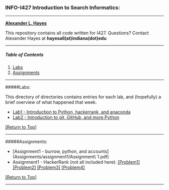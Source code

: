 ### INFO-I427 Introduction to Search Informatics:

---

__[Alexander L. Hayes](http://batflyer.net)__

This repository contains all code written for I427.  Questions?  Contact Alexander Hayes at __hayesall(at)indiana(dot)edu__

---

##### Table of Contents
1. [Labs](#labs)
2. [Assignments](#assignments)

---

#####Labs:

This directory of directories contains entries for each lab, and (hopefully) a brief overview of what happened that week.

  * [Lab1 - Introduction to Python, hackerrank, and anaconda](Labs/Lab1)
  * [Lab2 - Introduction to git, GitHub, and more Python](Labs/Lab2)

[[Return to Top]](#info-i427-introduction-to-search-informatics)

---

#####Assignments:

  * [Assignment1 - burrow, python, and accounts](Assignments/assignment1/Assignment\ 1.pdf)
  * Assignment1 - HackerRank (not all included here): [[Problem1]](Assignments/assignment1/problem1.py) [[Problem2]](Assignments/assignment1/problem2.py) [[Problem3]](Assignments/assignment1/problem3.py) [[Problem4]](Assignments/assignment1/problem4.py)

[[Return to Top]](#info-i427-introduction-to-search-informatics)

---